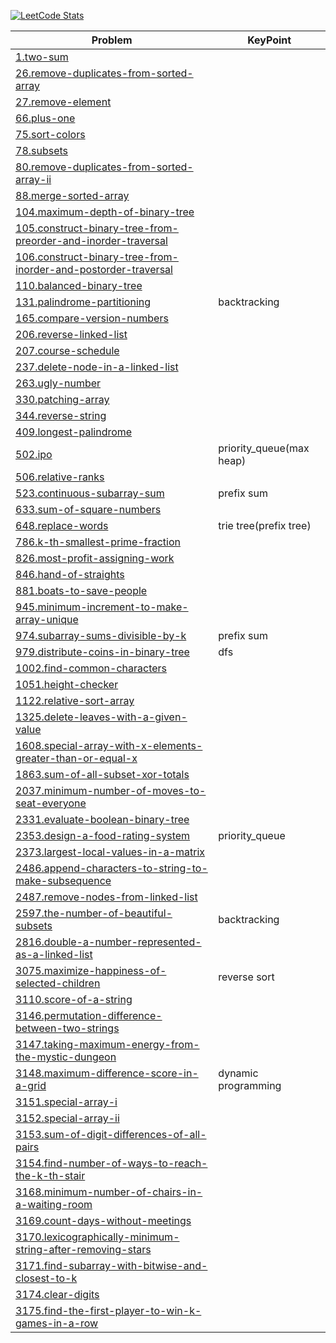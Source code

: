 [![LeetCode Stats](https://leetcard.jacoblin.cool/eddie25?theme=nord&font=patrick_hand&ext=heatmap)](https://leetcode.com/eddie25)

<!-- BEGIN DIRECTORY STRUCTURE -->
|Problem|KeyPoint|
|-|-|
|[1.two-sum](Problems/1.two-sum/main.cpp)||
|[26.remove-duplicates-from-sorted-array](Problems/26.remove-duplicates-from-sorted-array/main.cpp)||
|[27.remove-element](Problems/27.remove-element/main.cpp)||
|[66.plus-one](Problems/66.plus-one/main.cpp)||
|[75.sort-colors](Problems/75.sort-colors/main.cpp)||
|[78.subsets](Problems/78.subsets/main.cpp)||
|[80.remove-duplicates-from-sorted-array-ii](Problems/80.remove-duplicates-from-sorted-array-ii/main.cpp)||
|[88.merge-sorted-array](Problems/88.merge-sorted-array/main.cpp)||
|[104.maximum-depth-of-binary-tree](Problems/104.maximum-depth-of-binary-tree/main.cpp)||
|[105.construct-binary-tree-from-preorder-and-inorder-traversal](Problems/105.construct-binary-tree-from-preorder-and-inorder-traversal/main.cpp)||
|[106.construct-binary-tree-from-inorder-and-postorder-traversal](Problems/106.construct-binary-tree-from-inorder-and-postorder-traversal/main.cpp)||
|[110.balanced-binary-tree](Problems/110.balanced-binary-tree/main.cpp)||
|[131.palindrome-partitioning](Problems/131.palindrome-partitioning/main.cpp)|backtracking|
|[165.compare-version-numbers](Problems/165.compare-version-numbers/main.cpp)||
|[206.reverse-linked-list](Problems/206.reverse-linked-list/main.cpp)||
|[207.course-schedule](Problems/207.course-schedule/main.cpp)||
|[237.delete-node-in-a-linked-list](Problems/237.delete-node-in-a-linked-list/main.cpp)||
|[263.ugly-number](Problems/263.ugly-number/main.cpp)||
|[330.patching-array](Problems/330.patching-array/main.cpp)||
|[344.reverse-string](Problems/344.reverse-string/main.cpp)||
|[409.longest-palindrome](Problems/409.longest-palindrome/main.cpp)||
|[502.ipo](Problems/502.ipo/main.cpp)|priority_queue(max heap)|
|[506.relative-ranks](Problems/506.relative-ranks/main.cpp)||
|[523.continuous-subarray-sum](Problems/523.continuous-subarray-sum/main.cpp)|prefix sum|
|[633.sum-of-square-numbers](Problems/633.sum-of-square-numbers/main.cpp)||
|[648.replace-words](Problems/648.replace-words/main.cpp)|trie tree(prefix tree)|
|[786.k-th-smallest-prime-fraction](Problems/786.k-th-smallest-prime-fraction/main.cpp)||
|[826.most-profit-assigning-work](Problems/826.most-profit-assigning-work/main.cpp)||
|[846.hand-of-straights](Problems/846.hand-of-straights/main.cpp)||
|[881.boats-to-save-people](Problems/881.boats-to-save-people/main.cpp)||
|[945.minimum-increment-to-make-array-unique](Problems/945.minimum-increment-to-make-array-unique/main.cpp)||
|[974.subarray-sums-divisible-by-k](Problems/974.subarray-sums-divisible-by-k/main.cpp)|prefix sum|
|[979.distribute-coins-in-binary-tree](Problems/979.distribute-coins-in-binary-tree/main.cpp)|dfs|
|[1002.find-common-characters](Problems/1002.find-common-characters/main.cpp)||
|[1051.height-checker](Problems/1051.height-checker/main.cpp)||
|[1122.relative-sort-array](Problems/1122.relative-sort-array/main.cpp)||
|[1325.delete-leaves-with-a-given-value](Problems/1325.delete-leaves-with-a-given-value/main.cpp)||
|[1608.special-array-with-x-elements-greater-than-or-equal-x](Problems/1608.special-array-with-x-elements-greater-than-or-equal-x/main.cpp)||
|[1863.sum-of-all-subset-xor-totals](Problems/1863.sum-of-all-subset-xor-totals/main.cpp)||
|[2037.minimum-number-of-moves-to-seat-everyone](Problems/2037.minimum-number-of-moves-to-seat-everyone/main.cpp)||
|[2331.evaluate-boolean-binary-tree](Problems/2331.evaluate-boolean-binary-tree/main.cpp)||
|[2353.design-a-food-rating-system](Problems/2353.design-a-food-rating-system/main.cpp)|priority_queue|
|[2373.largest-local-values-in-a-matrix](Problems/2373.largest-local-values-in-a-matrix/main.cpp)||
|[2486.append-characters-to-string-to-make-subsequence](Problems/2486.append-characters-to-string-to-make-subsequence/main.cpp)||
|[2487.remove-nodes-from-linked-list](Problems/2487.remove-nodes-from-linked-list/main.cpp)||
|[2597.the-number-of-beautiful-subsets](Problems/2597.the-number-of-beautiful-subsets/main.cpp)|backtracking|
|[2816.double-a-number-represented-as-a-linked-list](Problems/2816.double-a-number-represented-as-a-linked-list/main.cpp)||
|[3075.maximize-happiness-of-selected-children](Problems/3075.maximize-happiness-of-selected-children/main.cpp)|reverse sort|
|[3110.score-of-a-string](Problems/3110.score-of-a-string/main.cpp)||
|[3146.permutation-difference-between-two-strings](Problems/3146.permutation-difference-between-two-strings/main.cpp)||
|[3147.taking-maximum-energy-from-the-mystic-dungeon](Problems/3147.taking-maximum-energy-from-the-mystic-dungeon/main.cpp)||
|[3148.maximum-difference-score-in-a-grid](Problems/3148.maximum-difference-score-in-a-grid/main.cpp)|dynamic programming|
|[3151.special-array-i](Problems/3151.special-array-i/main.cpp)||
|[3152.special-array-ii](Problems/3152.special-array-ii/main.cpp)||
|[3153.sum-of-digit-differences-of-all-pairs](Problems/3153.sum-of-digit-differences-of-all-pairs/main.cpp)||
|[3154.find-number-of-ways-to-reach-the-k-th-stair](Problems/3154.find-number-of-ways-to-reach-the-k-th-stair/main.cpp)||
|[3168.minimum-number-of-chairs-in-a-waiting-room](Problems/3168.minimum-number-of-chairs-in-a-waiting-room/main.cpp)||
|[3169.count-days-without-meetings](Problems/3169.count-days-without-meetings/main.cpp)||
|[3170.lexicographically-minimum-string-after-removing-stars](Problems/3170.lexicographically-minimum-string-after-removing-stars/main.cpp)||
|[3171.find-subarray-with-bitwise-and-closest-to-k](Problems/3171.find-subarray-with-bitwise-and-closest-to-k/main.cpp)||
|[3174.clear-digits](Problems/3174.clear-digits/main.cpp)||
|[3175.find-the-first-player-to-win-k-games-in-a-row](Problems/3175.find-the-first-player-to-win-k-games-in-a-row/main.cpp)||
<!-- END DIRECTORY STRUCTURE -->